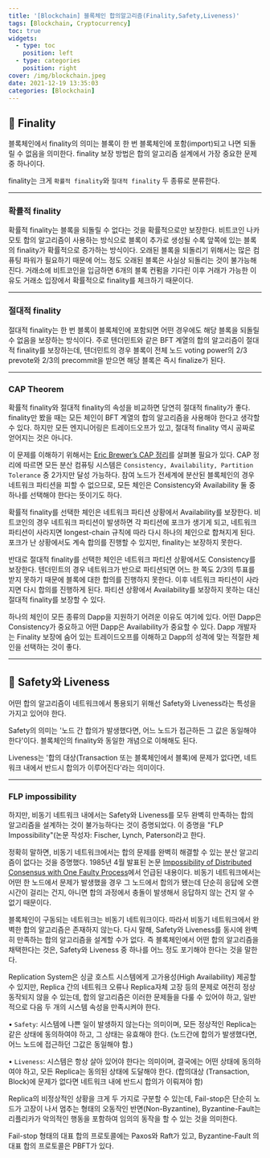 ```yaml
---
title: '[Blockchain] 블록체인 합의알고리즘(Finality,Safety,Liveness)'
tags: [Blockchain, Cryptocurrency]
toc: true
widgets:
  - type: toc
    position: left
  - type: categories
    position: right
cover: /img/blockchain.jpeg
date: 2021-12-19 13:35:03
categories: [Blockchain]
---
```


</pre>

<!--more-->

<!--more-->

## 🚫 Finality

블록체인에서 finality의 의미는 블록이 한 번 블록체인에 포함(import)되고 나면 되돌릴 수 없음을 의미한다. finality 보장 방법은 합의 알고리즘 설계에서 가장 중요한 문제 중 하나이다.

finality는 크게 `확률적 finality`와 `절대적 finality` 두 종류로 분류한다.

---

### **확률적 finality**

확률적 finality는 블록을 되돌릴 수 없다는 것을 확률적으로만 보장한다. 비트코인 나카모토 합의 알고리즘이 사용하는 방식으로 블록이 추가로 생성될 수록 앞쪽에 있는 블록의 finality가 확률적으로 증가하는 방식이다. 오래된 블록을 되돌리기 위해서는 많은 컴퓨팅 파워가 필요하기 때문에 어느 정도 오래된 블록은 사실상 되돌리는 것이 불가능해진다. 거래소에 비트코인을 입금하면 6개의 블록 컨펌을 기다린 이후 거래가 가능한 이유도 거래소 입장에서 확률적으로 finality를 체크하기 때문이다.

---

### **절대적 finality**

절대적 finality는 한 번 블록이 블록체인에 포함되면 어떤 경우에도 해당 블록을 되돌릴 수 없음을 보장하는 방식이다. 주로 텐더민트와 같은 BFT 계열의 합의 알고리즘이 절대적 finality를 보장하는데, 텐더민트의 경우 블록이 전체 노드 voting power의 2/3 prevote와 2/3의 precommit을 받으면 해당 블록은 즉시 finalize가 된다.

---

### CAP Theorem

확률적 finality와 절대적 finality의 속성을 비교하면 당연히 절대적 finality가 좋다. finality만 봤을 때는 모든 체인이 BFT 계열의 합의 알고리즘을 사용해야 한다고 생각할 수 있다. 하지만 모든 엔지니어링은 트레이드오프가 있고, 절대적 finality 역시 공짜로 얻어지는 것은 아니다.

이 문제를 이해하기 위해서는 [Eric Brewer’s CAP 정리](https://www.cs.ubc.ca/~bestchai/teaching/cs416_2017w2/lectures/lecture-mar26.pdf)를 살펴볼 필요가 있다. CAP 정리에 따르면 모든 분산 컴퓨팅 시스템은 `Consistency, Availability, Partition Tolerance` 중 2가지만 달성 가능하다. 참여 노드가 전세계에 분산된 블록체인의 경우 네트워크 파티션을 피할 수 없으므로, 모든 체인은 Consistency와 Availability 둘 중 하나를 선택해야 한다는 뜻이기도 하다.

확률적 finality를 선택한 체인은 네트워크 파티션 상황에서 Availability를 보장한다. 비트코인의 경우 네트워크 파티션이 발생하면 각 파티션에 포크가 생기게 되고, 네트워크 파티션이 사라지면 longest-chain 규칙에 따라 다시 하나의 체인으로 합쳐지게 된다. 포크가 난 상황에서도 계속 합의를 진행할 수 있지만, finality는 보장하지 못한다.

반대로 절대적 finality를 선택한 체인은 네트워크 파티션 상황에서도 Consistency를 보장한다. 텐더민트의 경우 네트워크가 반으로 파티션되면 어느 한 쪽도 2/3의 투표를 받지 못하기 때문에 블록에 대한 합의를 진행하지 못한다. 이후 네트워크 파티션이 사라지면 다시 합의를 진행하게 된다. 파티션 상황에서 Availability를 보장하지 못하는 대신 절대적 finality를 보장할 수 있다.

하나의 체인이 모든 종류의 Dapp을 지원하기 어려운 이유도 여기에 있다. 어떤 Dapp은 Consistency가 중요하고 어떤 Dapp은 Availability가 중요할 수 있다. Dapp 개발자는 Finality 보장에 숨어 있는 트레이드오프를 이해하고 Dapp의 성격에 맞는 적절한 체인을 선택하는 것이 좋다.

---

<!--more-->

<!--more-->

## 🦺 Safety와 Liveness

어떤 합의 알고리즘이 네트워크에서 통용되기 위해선 Safety와 Liveness라는 특성을 가지고 있어야 한다.

Safety의 의미는 '노드 간 합의가 발생했다면, 어느 노드가 접근하든 그 값은 동일해야 한다'이다. 블록체인의 finality와 동일한 개념으로 이해해도 된다.

Liveness는 '합의 대상(Transaction 또는 블록체인에서 블록)에 문제가 없다면, 네트워크 내에서 반드시 합의가 이루어진다'라는 의미이다.

---

### FLP impossibility

하지만, 비동기 네트워크 내에서는 Safety와 Liveness를 모두 완벽히 만족하는 합의 알고리즘을 설계하는 것이 불가능하다는 것이 증명되었다. 이 증명을 "FLP Impossibility"(논문 작성자: Fischer, Lynch, Paterson라고 한다.

정확히 말하면, 비동기 네트워크에서는 합의 문제를 완벽히 해결할 수 있는 분산 알고리즘이 없다는 것을 증명했다. 1985년 4월 발표된 논문 [Impossibility of Distributed Consensus with One Faulty Process](https://groups.csail.mit.edu/tds/papers/Lynch/jacm85.pdf)에서 언급된 내용이다. 비동기 네트워크에서는 어떤 한 노드에서 문제가 발생했을 경우 그 노드에서 합의가 됐는데 단순히 응답에 오랜 시간이 걸리는 건지, 아니면 합의 과정에서 충돌이 발생해서 응답하지 않는 건지 알 수 없기 때문이다.

블록체인이 구동되는 네트워크는 비동기 네트워크이다. 따라서 비동기 네트워크에서 완벽한 합의 알고리즘은 존재하지 않는다. 다시 말해, Safety와 Liveness를 동시에 완벽히 만족하는 합의 알고리즘을 설계할 수가 없다. 즉 블록체인에서 어떤 합의 알고리즘을 채택한다는 것은, Safety와 Liveness 중 하나를 어느 정도 포기해야 한다는 것을 말한다.

Replication System은 싱글 호스트 시스템에게 고가용성(High Availability) 제공할 수 있지만, Replica 간의 네트워크 오류나 Replica자체 고장 등의 문제로 여전히 정상 동작되지 않을 수 있는데, 합의 알고리즘은 이러한 문제들을 다룰 수 있어야 하고, 일반적으로 다음 두 개의 시스템 속성을 만족시켜야 한다.

• `Safety`: 시스템에 나쁜 일이 발생하지 않는다는 의미이며, 모든 정상적인 Replica는 같은 상태에 동의하여야 하고, 그 상태는 유효해야 한다. (노드간에 합의가 발생했다면, 어느 노드에 접근하던 그값은 동일해야 함.)

• `Liveness`: 시스템은 항상 살아 있어야 한다는 의미이며, 결국에는 어떤 상태에 동의하여야 하고, 모든 Replica는 동의된 상태에 도달해야 한다. (합의대상 (Transaction, Block)에 문제가 없다면 네트워크 내에 반드시 합의가 이뤄져야 함)

Replica의 비정상적인 상황을 크게 두 가지로 구분할 수 있는데, Fail-stop은 단순히 노드가 고장이 나서 멈추는 형태의 오동작인 반면(Non-Byzantine), Byzantine-Fault는 리플리카가 악의적인 행동을 포함하여 임의의 동작을 할 수 있는 것을 의미한다. ​

Fail-stop 형태의 대표 합의 프로토콜에는 Paxos와 Raft가 있고, Byzantine-Fault 의 대표 합의 프로토콜은 PBFT가 있다.
